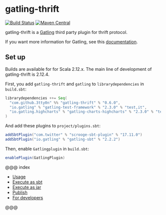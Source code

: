 # gatling-thrift

[![Build Status](https://travis-ci.org/3tty0n/gatling-thrift.svg?branch=master)](https://travis-ci.org/3tty0n/gatling-thrift)
 [![Maven Central](https://maven-badges.herokuapp.com/maven-central/com.github.3tty0n/gatling-thrift_2.12/badge.svg)](https://maven-badges.herokuapp.com/maven-central/com.github.3tty0n/gatling-thrift_2.12)

gatling-thrift is a [Gatling](http://gatling.io/) third party plugin for thrift protocol.

If you want more information for Gatling, see this [documentation](https://gatling.io/documentation/).

## Set up

Builds are available for for Scala 2.12.x. The main line of development of gatling-thrift is 2.12.4.

First, you add `gatling-thrift` and `gatling` to `librarydependencies` in `build.sbt`:

```scala
librarydependencies ++= Seq(
  "com.github.3tty0n" %% "gatling-thrift" % "0.6.0",
  "io.gatling" % "gatling-test-framework" % "2.3.0" % "test,it",
  "io.gatling.highcharts" % "gatling-charts-highcharts" % "2.3.0" % "test,it"
)
```

And add these plugins to `project/plugins.sbt`:

```scala
addSbtPlugin("com.twitter" % "scrooge-sbt-plugin" % "17.11.0")
addSbtPlugin("io.gatling" % "gatling-sbt" % "2.2.2")
```

Then, enable `Gatlingplugin` in `build.sbt`:

```scala
enablePlugin(GatlingPlugin)
```

@@@ index

- [Usage](features/usage.md)
- [Execute as sbt](features/execute-as-sbt.md)
- [Execute as jar](features/execute-as-jar.md)
- [Publish](features/publish.md)
- [For developers](features/for-developers.md)

@@@

[repo]: https://github.com/3tty0n/gatling-thrift

